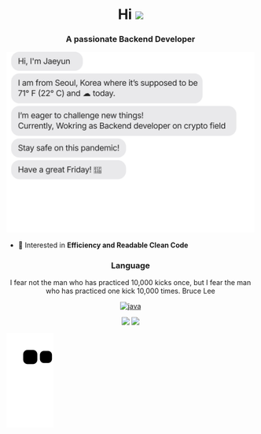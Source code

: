 <h1 align="center">Hi <img height="40" src="https://emoji.gg/assets/emoji/7333-parrotdance.gif"></h1>
<h3 align="center">A passionate Backend Developer</h3>

![message_svg](https://github.com/JayFreemandev/JayFreemandev/blob/main/chat.svg)

- 🔭 Interested in **Efficiency and Readable Clean Code**  

<h3 align="center">Language</h3>
<p align="center">I fear not the man who has practiced 10,000 kicks once, but I fear the man who has practiced one kick 10,000 times. Bruce Lee</p>
<p align="center"> 
  <a href="https://www.w3.org/html/" target="_blank"> 
    <img src="https://user-images.githubusercontent.com/72185011/158189389-6d6cf2e9-f001-4f40-9d3c-54af4fc811bc.png" alt="java" width="40" height="40"/> 
  </a>
</p>

<p align= "center">
  <img height= "150" src="https://github-readme-stats.vercel.app/api?username=JayFreemandev&theme=react&show_icons=true&include_all_commits=true" />
  <img height= "150" src="https://github-readme-stats.vercel.app/api/top-langs/?username=JayFreemandev&theme=react&layout=compact" />
</p>

![snake svg](https://github.com/JayFreemandev/JayFreemandev/blob/output/github-contribution-grid-snake.svg)
